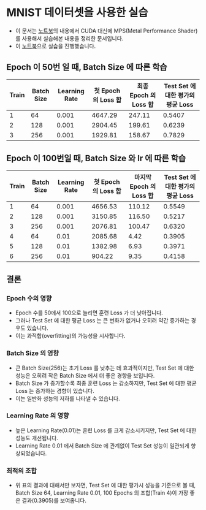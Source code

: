 # MNIST 데이터셋을 사용한 실습

- 이 문서는 [노트북](https://colab.research.google.com/drive/1dDrNBFxOdmVf9a7_Tw2tvlQMv7Nkyvka)의 내용에서 CUDA 대신에 MPS(Metal Performance Shader) 를 사용해서 실습해본 내용을 정리한 문서입니다.
- 이 [노트북](../presentation01/presentation01_mnist_ex.ipynb)으로 실습을 진행했습니다.

## Epoch 이 50번 일 때, Batch Size 에 따른 학습

| Train | Batch Size | Learning Rate | 첫 Epoch 의 Loss 합 | 최종 Epoch 의 Loss 합 | Test Set 에 대한 평가의 평균 Loss |
|-------|------------|---------------|------------------|-------------------|---------------------------|
| 1     | 64         | 0.001         | 4647.29          | 247.11            | 0.5407                    |
| 2     | 128        | 0.001         | 2904.45          | 199.61            | 0.6239                    |
| 3     | 256        | 0.001         | 1929.81          | 158.67            | 0.7829                    |

## Epoch 이 100번일 때, Batch Size 와 lr 에 따른 학습

| Train | Batch Size | Learning Rate | 첫 Epoch 의 Loss 합 | 마지막 Epoch 의 Loss 합 | Test Set 에 대한 평가의 평균 Loss |
|-------|------------|---------------|------------------|--------------------|---------------------------|
| 1     | 64         | 0.001         | 4656.53          | 110.12             | 0.5549                    |
| 2     | 128        | 0.001         | 3150.85          | 116.50             | 0.5217                    |
| 3     | 256        | 0.001         | 2076.81          | 100.47             | 0.6320                    |
| 4     | 64         | 0.01          | 2085.68          | 4.42               | 0.3905                    |
| 5     | 128        | 0.01          | 1382.98          | 6.93               | 0.3971                    |
| 6     | 256        | 0.01          | 904.22           | 9.35               | 0.4158                    |

## 결론

### Epoch 수의 영향
- Epoch 수를 50에서 100으로 늘리면 훈련 Loss 가 더 낮아집니다.
- 그러나 Test Set 에 대한 평균 Loss 는 큰 변화가 없거나 오히려 약간 증가하는 경우도 있습니다.
- 이는 과적합(overfitting)의 가능성을 시사합니다.

### Batch Size 의 영향
- 큰 Batch Size(256)는 초기 Loss 를 낮추는 데 효과적이지만, Test Set 에 대한 성능은 오히려 작은 Batch Size 에서 더 좋은 경향을 보입니다.
- Batch Size 가 증가할수록 최종 훈련 Loss 는 감소하지만, Test Set 에 대한 평균 Loss 는 증가하는 경향이 있습니다. 
- 이는 일반화 성능의 저하를 나타낼 수 있습니다.

### Learning Rate 의 영향
- 높은 Learning Rate(0.01)는 훈련 Loss 를 크게 감소시키지만, Test Set 에 대한 성능도 개선됩니다.
- Learning Rate 0.01 에서 Batch Size 에 관계없이 Test Set 성능이 일관되게 향상되었습니다.

### 최적의 조합
- 위 표의 결과에 대해서만 보자면, Test Set 에 대한 평가시 성능을 기준으로 볼 때, Batch Size 64, Learning Rate 0.01, 100 Epochs 의 조합(Train 4)이 가장 좋은 결과(0.3905)를 보여줍니다.
